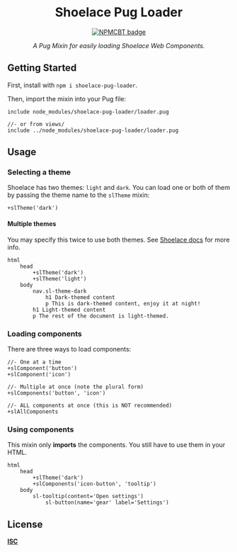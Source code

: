 <div align="center">

Shoelace Pug Loader
===

[![NPMCBT badge]][NPMCBT link]

*A Pug Mixin for easily loading Shoelace Web Components.*

</div>

[NPMCBT badge]: https://img.shields.io/npm/v/shoelace-pug-loader?color=CB3837&label=%20View%20on%20NPM&logo=npm&style=for-the-badge
[NPMCBT link]: https://www.npmjs.com/package/shoelace-pug-loader

## Getting Started

First, install with `npm i shoelace-pug-loader`.

Then, import the mixin into your Pug file:

```pug
include node_modules/shoelace-pug-loader/loader.pug

//- or from views/
include ../node_modules/shoelace-pug-loader/loader.pug
```

## Usage

### Selecting a theme

Shoelace has two themes: `light` and `dark`. You can load one or both of them by passing the theme name to the `slTheme` mixin:

```pug
+slTheme('dark')
```
#### Multiple themes

You may specify this twice to use both themes. See [Shoelace docs](https://shoelace.style/getting-started/themes?id=using-multiple-themes) for more info.

```pug
html
    head
        +slTheme('dark')
        +slTheme('light')
    body
        nav.sl-theme-dark
            h1 Dark-themed content
            p This is dark-themed content, enjoy it at night!
        h1 Light-themed content
        p The rest of the document is light-themed.
```

### Loading components

There are three ways to load components:

```pug
//- One at a time
+slComponent('button')
+slComponent('icon')

//- Multiple at once (note the plural form)
+slComponents('button', 'icon')

//- ALL components at once (this is NOT recommended)
+slAllComponents
```

### Using components

This mixin only **imports** the components. You still have to use them in your HTML.

```pug
html
    head
        +slTheme('dark')
        +slComponents('icon-button', 'tooltip')
    body
        sl-tooltip(content='Open settings')
            sl-button(name='gear' label='Settings')
```

## License

**[ISC](LICENSE)**
